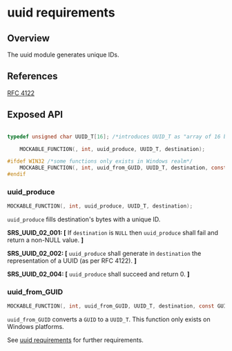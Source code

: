 uuid requirements
=================

## Overview
The uuid module generates unique IDs.

## References

[RFC 4122](https://datatracker.ietf.org/doc/html/rfc4122)

## Exposed API
```C

typedef unsigned char UUID_T[16]; /*introduces UUID_T as "array of 16 bytes"*/

    MOCKABLE_FUNCTION(, int, uuid_produce, UUID_T, destination);

#ifdef WIN32 /*some functions only exists in Windows realm*/
    MOCKABLE_FUNCTION(, int, uuid_from_GUID, UUID_T, destination, const GUID*, source);
#endif

```
###  uuid_produce
```C
MOCKABLE_FUNCTION(, int, uuid_produce, UUID_T, destination);
```

`uuid_produce` fills destination's bytes with a unique ID.

**SRS_UUID_02_001: [** If `destination` is `NULL` then `uuid_produce` shall fail and return a non-NULL value. **]**

**SRS_UUID_02_002: [** `uuid_produce` shall generate in `destination` the representation of a UUID (as per RFC 4122). **]**

**SRS_UUID_02_004: [** `uuid_produce` shall succeed and return 0. **]**

### uuid_from_GUID
```c
MOCKABLE_FUNCTION(, int, uuid_from_GUID, UUID_T, destination, const GUID*, source);
```

`uuid_from_GUID` converts a `GUID` to a `UUID_T`. This function only exists on Windows platforms. 

See [uuid requirements](../../win32/devdoc/uuid_win32_requirements.md) for further requirements.

